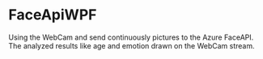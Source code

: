 # FaceApiWPF
Using the WebCam and send continuously pictures to the Azure FaceAPI. The analyzed results like age and emotion drawn on the WebCam stream.
